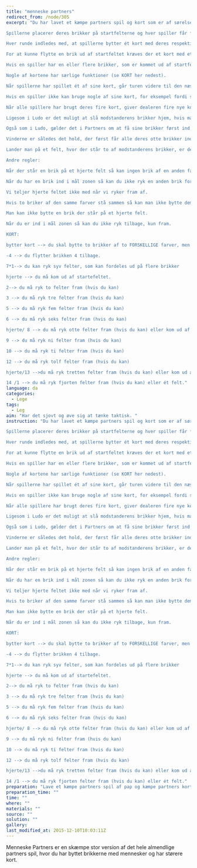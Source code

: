 ```yaml
---
title: "menneske partners"
redirect_from: /node/305
excerpt: "Du har lavet et kæmpe partners spil og kort som er af sørelse A4. Hvert hold deles i to (5x5) og veljer en af hver dél til at være spller og 4 til at være brikker. Hver dél tager så trøjer/vester på med en farve (gul og blå vs. grøn og rød). Du dealer kortene.

Spillerne placerer deres brikker på startfelterne og hver spiller får fire kort.

Hver runde indledes med, at spillerne bytter ét kort med deres respektive partnere. Spillerne må ikke tale om, hvilke kort de vil bytte og kortene skal udveksles hemmeligt. Herefter skal den første spiller starte med at spille et af sine kort.

For at kunne flytte en brik ud af startfeltet kræves der et kort med et hjerte.

Hvis en spiller har en eller flere brikker, som er kommet ud af startfeltet, er det kortenes værdi, der afgør, hvor mange felter der må flyttes.

Nogle af kortene har særlige funktioner (se KORT her nedest).

Når spillerne har spillet ét af sine kort, går turen videre til den næste spiller.

Hvis en spiller ikke kan bruge nogle af sine kort, for eksempel fordi spilleren ikke har nogle hjerter og derfor ikke kan komme ud af startfeltet, lægger spilleren sine kort ned foran sig og sidder over resten af runden.

Når alle spillere har brugt deres fire kort, giver dealeren fire nye kort og en ny runde starter. Efter tre runder så er der en ny der starter.

Ligesom i Ludo er det muligt at slå modstanderens brikker hjem, hvis man lander på det samme felt. Det er også muligt at komme til at slå en af sin partners brikker hjem.

Også som i Ludo, gælder det i Partners om at få sine brikker først ind i målfelterne i midten af brættet. Når den ene spiller har fået sine egne brikker i mål, må spilleren efterfølgende bruge sine kort til at flytte med sin partners brikker.

Vinderne er således det hold, der først får alle deres otte brikker ind i målfelterne.

Lander man på et felt, hvor der står to af modstanderens brikker, er det den brik, der lander på feltet, der bliver slået hjem.

Andre regler:

Når der står en brik på et hjerte felt så kan ingen brik af en anden farve komme forbi.

Når du har en brik ind i mål zonen så kan du ikke ryk en anden brik forbi den, betydning: du skal helt ind i målet før du kan få en anden længere ind.

Vi teljer hjerte feltet ikke med når vi ryker fram af.

Hvis to briker af den samme farver stå sammen så kan man ikke bytte dem.

Man kan ikke bytte en brik der står på et hjerte felt.

Når du er ind i mål zonen så kan du ikke ryk tilbage, kun fram.

KORT:

bytter kort --> du skal bytte to brikker af to FORSKELLIGE farver, men ellers efter eget valg.

-4 --> du flytter brikken 4 tilbage.

7*1--> du kan ryk syv felter, som kan fordeles ud på flere brikker

hjerte --> du må kom ud af startefeltet.

2--> du må ryk to felter fram (hvis du kan)

3 --> du må ryk tre felter fram (hvis du kan)

5 --> du må ryk fem felter fram (hvis du kan)

6 --> du må ryk seks felter fram (hvis du kan)

hjerte/ 8 --> du må ryk otte felter fram (hvis du kan) eller kom ud af startefeltet.

9 --> du må ryk ni felter fram (hvis du kan)

10 --> du må ryk ti felter fram (hvis du kan)

12 --> du må ryk tolf felter fram (hvis du kan)

hjerte/13 -->du må ryk tretten felter fram (hvis du kan) eller kom ud af startefeltet.

14 /1 --> du må ryk fjorten felter fram (hvis du kan) eller ét felt."
language: da
categories: 
  - Lege
tags: 
  - Leg
aim: "Har det sjovt og øve sig at tænke taktisk. "
instruction: "Du har lavet et kæmpe partners spil og kort som er af sørelse A4. Hvert hold deles i to (5x5) og veljer en af hver dél til at være spller og 4 til at være brikker. Hver dél tager så trøjer/vester på med en farve (gul og blå vs. grøn og rød). Du dealer kortene.

Spillerne placerer deres brikker på startfelterne og hver spiller får fire kort.

Hver runde indledes med, at spillerne bytter ét kort med deres respektive partnere. Spillerne må ikke tale om, hvilke kort de vil bytte og kortene skal udveksles hemmeligt. Herefter skal den første spiller starte med at spille et af sine kort.

For at kunne flytte en brik ud af startfeltet kræves der et kort med et hjerte.

Hvis en spiller har en eller flere brikker, som er kommet ud af startfeltet, er det kortenes værdi, der afgør, hvor mange felter der må flyttes.

Nogle af kortene har særlige funktioner (se KORT her nedest).

Når spillerne har spillet ét af sine kort, går turen videre til den næste spiller.

Hvis en spiller ikke kan bruge nogle af sine kort, for eksempel fordi spilleren ikke har nogle hjerter og derfor ikke kan komme ud af startfeltet, lægger spilleren sine kort ned foran sig og sidder over resten af runden.

Når alle spillere har brugt deres fire kort, giver dealeren fire nye kort og en ny runde starter. Efter tre runder så er der en ny der starter.

Ligesom i Ludo er det muligt at slå modstanderens brikker hjem, hvis man lander på det samme felt. Det er også muligt at komme til at slå en af sin partners brikker hjem.

Også som i Ludo, gælder det i Partners om at få sine brikker først ind i målfelterne i midten af brættet. Når den ene spiller har fået sine egne brikker i mål, må spilleren efterfølgende bruge sine kort til at flytte med sin partners brikker.

Vinderne er således det hold, der først får alle deres otte brikker ind i målfelterne.

Lander man på et felt, hvor der står to af modstanderens brikker, er det den brik, der lander på feltet, der bliver slået hjem.

Andre regler:

Når der står en brik på et hjerte felt så kan ingen brik af en anden farve komme forbi.

Når du har en brik ind i mål zonen så kan du ikke ryk en anden brik forbi den, betydning: du skal helt ind i målet før du kan få en anden længere ind.

Vi teljer hjerte feltet ikke med når vi ryker fram af.

Hvis to briker af den samme farver stå sammen så kan man ikke bytte dem.

Man kan ikke bytte en brik der står på et hjerte felt.

Når du er ind i mål zonen så kan du ikke ryk tilbage, kun fram.

KORT:

bytter kort --> du skal bytte to brikker af to FORSKELLIGE farver, men ellers efter eget valg.

-4 --> du flytter brikken 4 tilbage.

7*1--> du kan ryk syv felter, som kan fordeles ud på flere brikker

hjerte --> du må kom ud af startefeltet.

2--> du må ryk to felter fram (hvis du kan)

3 --> du må ryk tre felter fram (hvis du kan)

5 --> du må ryk fem felter fram (hvis du kan)

6 --> du må ryk seks felter fram (hvis du kan)

hjerte/ 8 --> du må ryk otte felter fram (hvis du kan) eller kom ud af startefeltet.

9 --> du må ryk ni felter fram (hvis du kan)

10 --> du må ryk ti felter fram (hvis du kan)

12 --> du må ryk tolf felter fram (hvis du kan)

hjerte/13 -->du må ryk tretten felter fram (hvis du kan) eller kom ud af startefeltet.

14 /1 --> du må ryk fjorten felter fram (hvis du kan) eller ét felt."
preparation: "Lave et kæmpe partners spil af pap og kæmpe partners kort (A4). Fem trøjer/vester af fire forskellige farver. Hvert partners spil tager ca. en time. "
preparation_time: ""
time: ""
where: ""
materials: ""
source: ""
solution: ""
gallery:
last_modified_at: 2015-12-10T10:03:11Z
---
```

Menneske Partners er en skæmpe stor version af det hele almendlige partners spil, hvor du har byttet brikkerne med mennesker og har størere kort.
